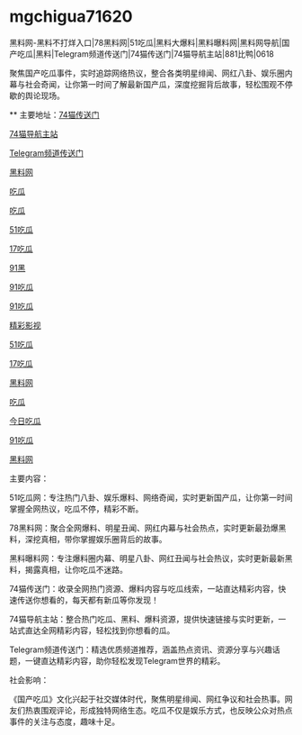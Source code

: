 # mgchigua71620
黑料网-黑料不打烊入口|78黑料网|51吃瓜|黑料大爆料|黑料曝料网|黑料网导航|国产吃瓜|黑料|Telegram频道传送门|74猫传送门|74猫导航主站|881比鸭|0618

聚焦国产吃瓜事件，实时追踪网络热议，整合各类明星绯闻、网红八卦、娱乐圈内幕与社会奇闻，让你第一时间了解最新国产瓜，深度挖掘背后故事，轻松围观不停歇的舆论现场。

** 主要地址：<a href="https://74mao.com/">74猫传送门</a>

<a href="https://74mao.com/">74猫导航主站</a>

<a href="https://74mao.com/">Telegram频道传送门</a>

<a href="https://wangbaochiguahei.pages.dev/">黑料网</a>

<a href="https://chiguabaoliao01.pages.dev/">吃瓜</a>

<a href="https://chiguabaoliaowang01.pages.dev/">吃瓜</a>

<a href="https://heiliaoshezui1.pages.dev/">51吃瓜</a>

<a href="https://17chiguabudayang.pages.dev/">17吃瓜</a>

<a href="https://heiliaochiguada.pages.dev/">91黑</a>

<a href="https://91chiguahei.pages.dev/">91吃瓜</a>

<a href="https://91chiguajin.pages.dev/">91吃瓜</a>

<a href="https://hj-260.pages.dev/">精彩影视</a>

<a href="https://heiliaoshezui1.pages.dev/">51吃瓜</a>

<a href="https://17chiguabudayang.pages.dev/">17吃瓜</a>

<a href="https://heiliaobudayang01.pages.dev/">黑料网</a>

<a href="https://chiguaqunzhongde.pages.dev/">吃瓜</a>

<a href="https://jinrichigua01.pages.dev/">今日吃瓜</a>

<a href="https://91chiguazhongxin.pages.dev/">91吃瓜</a>

<a href="https://xiazaianzhuang.pages.dev/">黑料网</a>

主要内容：

51吃瓜网：专注热门八卦、娱乐爆料、网络奇闻，实时更新国产瓜，让你第一时间掌握全网热议，吃瓜不停，精彩不断。

78黑料网：聚合全网爆料、明星丑闻、网红内幕与社会热点，实时更新最劲爆黑料，深挖真相，带你掌握娱乐圈背后的故事。

黑料曝料网：专注爆料圈内幕、明星八卦、网红丑闻与社会热议，实时更新最新黑料，揭露真相，让你吃瓜不迷路。

74猫传送门：收录全网热门资源、爆料内容与吃瓜线索，一站直达精彩内容，快速传送你想看的，每天都有新瓜等你发现！

74猫导航主站：整合热门吃瓜、黑料、爆料资源，提供快速链接与实时更新，一站式直达全网精彩内容，轻松找到你想看的瓜。

Telegram频道传送门：精选优质频道推荐，涵盖热点资讯、资源分享与兴趣话题，一键直达精彩内容，助你轻松发现Telegram世界的精彩。

社会影响：

《国产吃瓜》文化兴起于社交媒体时代，聚焦明星绯闻、网红争议和社会热事。网友们热衷围观评论，形成独特网络生态。吃瓜不仅是娱乐方式，也反映公众对热点事件的关注与态度，趣味十足。
